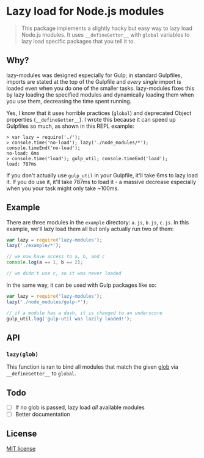 # Lazy load for Node.js modules

> This package implements a slightly hacky but easy way to lazy load Node.js modules. It uses `__defineGetter__` with `global` variables to lazy load specific packages that you tell it to.

## Why?
lazy-modules was designed especially for Gulp; in standard Gulpfiles, imports are stated at the top of the Gulpfile and *every single* import is loaded even when you do one of the smaller tasks. lazy-modules fixes this by lazy loading the specified modules and dynamically loading them when you use them, decreasing the time spent running.

Yes, I know that it uses horrible practices (`global`) and deprecated Object properties (`__defineGetter__`). I wrote this because it can speed up Gulpfiles so much, as shown in this REPL example:

```
> var lazy = require('./');
> console.time('no-load'); lazy('./node_modules/*'); console.timeEnd('no-load');
no-load: 6ms
> console.time('load'); gulp_util; console.timeEnd('load');
load: 787ms
```

If you don't actually use `gulp_util` in your Gulpfile, it'll take 6ms to lazy load it. If you do use it, it'll take 787ms to load it - a massive decrease especially when you your task might only take ~100ms.

## Example
There are three modules in the `example` directory: `a.js`, `b.js`, `c.js`. In this example, we'll lazy load them all but only actually run two of them:

```javascript
var lazy = require('lazy-modules');
lazy('./example/*');

// we now have access to a, b, and c
console.log(a == 1, b == 2);

// we didn't use c, so it was never loaded
```

In the same way, it can be used with Gulp packages like so:

```javascript
var lazy = require('lazy-modules');
lazy('./node_modules/gulp-*');

// if a module has a dash, it is changed to an underscore
gulp_util.log('gulp-util was lazily loaded!');
```

## API
### `lazy(glob)`
This function is ran to bind all modules that match the given [glob](https://github.com/isaacs/node-glob) via `__defineGetter__` to `global`.

## Todo
- [ ] If no glob is passed, lazy load *all* available modules
- [ ] Better documentation

## License
[MIT license](./LICENSE)